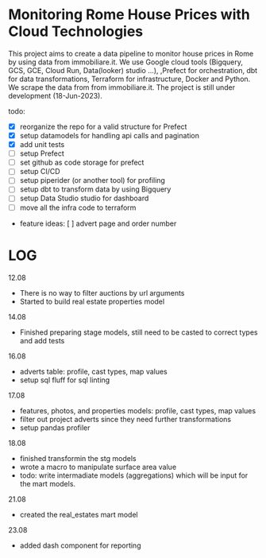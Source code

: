# Monitoring Rome House Prices with Cloud Technologies
This project aims to create a data pipeline to monitor house prices in Rome by using data from immobiliare.it. 
We use Google cloud tools (Bigquery, GCS, GCE, Cloud Run, Data(looker) studio ...), ,Prefect for orchestration, dbt for data transformations, Terraform for infrastructure, Docker and Python. 
We scrape the data from from immobiliare.it.
The project is still under development (18-Jun-2023).

todo:
- [x] reorganize the repo for a valid structure for Prefect
- [x] setup datamodels for handling api calls and pagination
- [x] add unit tests 
- [ ] setup Prefect 
- [ ] set github as code storage for prefect
- [ ] setup CI/CD
- [ ] setup piperider (or another tool) for profiling
- [ ] setup dbt to transform data by using Bigquery
- [ ] setup Data Studio studio for dashboard
- [ ] move all the infra code to terraform
- feature ideas:
    [ ] advert page and order number 

# LOG
12.08
- There is no way to filter auctions by url arguments
- Started to build real estate properties model

14.08
- Finished preparing stage models, still need to be casted to correct types and add tests

16.08
- adverts table: profile, cast types, map values
- setup sql fluff for sql linting

17.08
- features, photos, and properties models: profile, cast types, map values
- filter out project adverts since they need further transformations
- setup pandas profiler

18.08
- finished transformin the stg models
- wrote a macro to manipulate surface area value
- todo: write intermadiate models (aggregations) which will be input for the mart models.

21.08
- created the real_estates mart model

23.08
- added dash component for reporting
